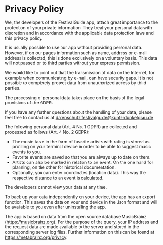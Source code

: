 # Privacy Policy
We, the developers of the FestivalGuide app, attach great importance to the
protection of your private information. They treat your personal
data with discretion and in accordance with the applicable data protection
laws and this privacy policy.


It is usually possible to use our app without providing personal data.
However, if on our pages
information such as name, address or e-mail address is collected,
this is done exclusively on a voluntary basis. This data will
not passed on to third parties without your express permission.


We would like to point out that the transmission of data on the
Internet, for example when communicating by e-mail,
can have security gaps. It is not possible to completely protect data
from unauthorized access by third parties.


The processing of personal data takes place on the basis of the
legal provisions of the GDPR.


If you have any further questions about the handling of your data, please
feel free to contact us at datenschutz.festivalguide@kunterdunkelgrau.de


The following personal data (Art. 4 No. 1 GDPR) are collected and
processed as follows (Art. 4 No. 2 GDPR):
- The music taste in the form of favorite artists with rating is stored as
profiling on your terminal device in order to be able to suggest music events to you.
- Favorite events are saved so that you are always up to date on them.
- Artists can also be marked in relation to an event.
On the one hand for planning, on the other for historical documentation.
- Optionally, you can enter coordinates (location data). This way
the respective distance to an event is calculated.


The developers cannot view your data at any time.


To back up your data independently on your device, the app has an export
function. This saves the data on your end device
in the .json format and will be available to you even after
uninstalling the app.


The app is based on data from the open source database
MusicBrainz (https://musicbrainz.org). For the purpose of the query, your
IP address and the request data are made available to the server and stored in the
corresponding server log files. Further information on this
can be found at https://metabrainz.org/privacy.
